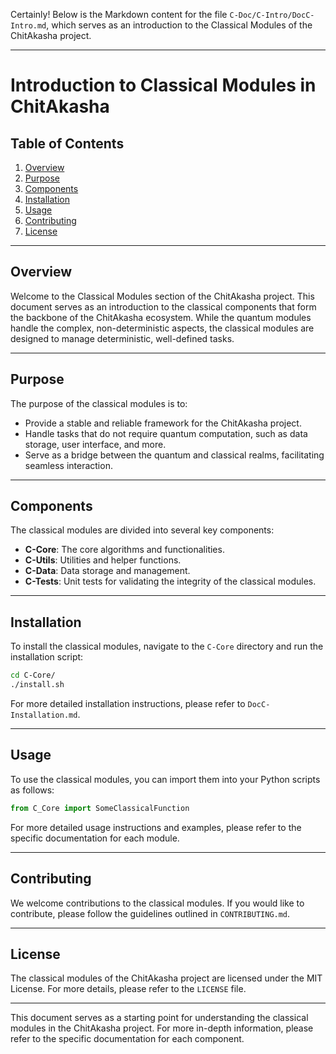 Certainly! Below is the Markdown content for the file `C-Doc/C-Intro/DocC-Intro.md`, which serves as an introduction to the Classical Modules of the ChitAkasha project.

---

# Introduction to Classical Modules in ChitAkasha

## Table of Contents
1. [Overview](#overview)
2. [Purpose](#purpose)
3. [Components](#components)
4. [Installation](#installation)
5. [Usage](#usage)
6. [Contributing](#contributing)
7. [License](#license)

---

## Overview

Welcome to the Classical Modules section of the ChitAkasha project. This document serves as an introduction to the classical components that form the backbone of the ChitAkasha ecosystem. While the quantum modules handle the complex, non-deterministic aspects, the classical modules are designed to manage deterministic, well-defined tasks.

---

## Purpose

The purpose of the classical modules is to:

- Provide a stable and reliable framework for the ChitAkasha project.
- Handle tasks that do not require quantum computation, such as data storage, user interface, and more.
- Serve as a bridge between the quantum and classical realms, facilitating seamless interaction.

---

## Components

The classical modules are divided into several key components:

- **C-Core**: The core algorithms and functionalities.
- **C-Utils**: Utilities and helper functions.
- **C-Data**: Data storage and management.
- **C-Tests**: Unit tests for validating the integrity of the classical modules.

---

## Installation

To install the classical modules, navigate to the `C-Core` directory and run the installation script:

```bash
cd C-Core/
./install.sh
```

For more detailed installation instructions, please refer to `DocC-Installation.md`.

---

## Usage

To use the classical modules, you can import them into your Python scripts as follows:

```python
from C_Core import SomeClassicalFunction
```

For more detailed usage instructions and examples, please refer to the specific documentation for each module.

---

## Contributing

We welcome contributions to the classical modules. If you would like to contribute, please follow the guidelines outlined in `CONTRIBUTING.md`.

---

## License

The classical modules of the ChitAkasha project are licensed under the MIT License. For more details, please refer to the `LICENSE` file.

---

This document serves as a starting point for understanding the classical modules in the ChitAkasha project. For more in-depth information, please refer to the specific documentation for each component.
